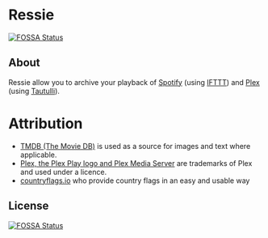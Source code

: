 # Ressie
[![FOSSA Status](https://app.fossa.com/api/projects/git%2Bgithub.com%2FJoshua-Noakes1%2FRessie.svg?type=shield)](https://app.fossa.com/projects/git%2Bgithub.com%2FJoshua-Noakes1%2FRessie?ref=badge_shield)


## About

Ressie allow you to archive your playback of [Spotify](https://spotify.com) (using [IFTTT](https://ifttt.com)) and [Plex](https://plex.tv) (using [Tautulli](https://tautulli.com/)).

# Attribution

- [TMDB (The Movie DB)](https://www.themoviedb.org/) is used as a source for images and text where applicable.
- [Plex, the Plex Play logo and Plex Media Server](https://www.plex.tv/) are trademarks of Plex and used under a licence.
- [countryflags.io](https://www.countryflags.io/) who provide country flags in an easy and usable way

## License
[![FOSSA Status](https://app.fossa.com/api/projects/git%2Bgithub.com%2FJoshua-Noakes1%2FRessie.svg?type=large)](https://app.fossa.com/projects/git%2Bgithub.com%2FJoshua-Noakes1%2FRessie?ref=badge_large)